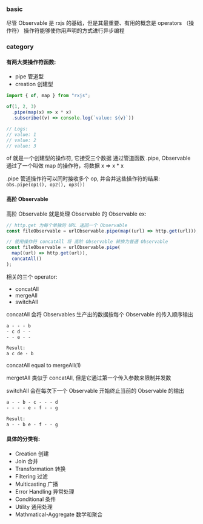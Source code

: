 ### basic

尽管 Observable 是 rxjs 的基础，但是其最重要、有用的概念是 operators （操作符）
操作符能够使你用声明的方式进行异步编程

### category

#### 有两大类操作符函数:

- pipe 管道型
- creation 创建型

```js
import { of, map } from "rxjs";

of(1, 2, 3)
  .pipe(map(x) => x * x)
  .subscribe((v) => console.log(`value: ${v}`))

// Logs:
// value: 1
// value: 2
// value: 3
```

of 就是一个创建型的操作符, 它接受三个数据
通过管道函数 .pipe, Observable 通过了一个叫做 map 的操作符，将数据 x => x \* x

.pipe 管道操作符可以同时接收多个 op, 并合并这些操作符的结果:
`obs.pipe(op1(), op2(), op3())`

#### 高阶 Observable

高阶 Observable 就是处理 Observable 的 Observable
ex:

```js
// http.get 为每个单独的 URL 返回一个 Observable
const fileObservable = urlObservable.pipe(map((url) => http.get(url)));

// 使用操作符 concatAll 将 高阶 Observable 转换为普通 Observable
const fileObservable = urlObservable.pipe(
  map((url) => http.get(url)),
  concatAll()
);
```

相关的三个 operator:

- concatAll
- mergeAll
- switchAll

concatAll 会将 Observables 生产出的数据按每个 Observable 的传入顺序输出

```txt
a - - - b
- c d - -
- - e - -

Result:
a c de - b
```

concatAll equal to mergeAll(1)

mergetAll 类似于 concatAll, 但是它通过第一个传入参数来限制并发数

switchAll 会在每次下一个 Observable 开始终止当前的 Observable 的输出

```txt
a - - b - c - - - d
- - - - e - f - - g

Result:
a - - b e - f - - g
```

#### 具体的分类有:

- Creation 创建
- Join 合并
- Transformation 转换
- Filtering 过滤
- Multicasting 广播
- Error Handling 异常处理
- Conditional 条件
- Utility 通用处理
- Mathmatical-Aggregate 数学和聚合<reduce>
